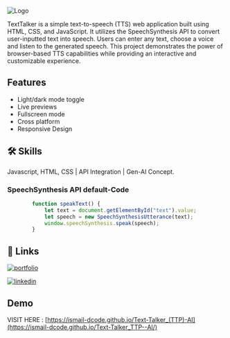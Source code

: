 
![Logo](https://media-hosting.imagekit.io//81746f571402459f/Screenshot%202025-03-15%20222818.png?Expires=1836665993&Key-Pair-Id=K2ZIVPTIP2VGHC&Signature=ZwnQxPELTbh2hu2iArnkg0~5az1lLHvJpnbv~n9jims7p-D9X-bB8ntH0xwwjmMohgiFAwZlhy2PJ7wOMZx8L~nffFl4OZYSsf2aJ9-Ub5g68jgraaNn75YTrQnwe2pCaUsRfOzaPDDnoaWDABU6V96FmmxPhfhR~MIQE9UnAXUrBexaOEGKZ1dybYg7nluK4ue-2nWcsE~Da2979XFWslWG2UgGTyTV-QJvS~Ut3LCCng7e-KoSKkKxpm0PtkV5Tuxh6ZjUauAoY-kZrLjUhfEW3NzgpLH7CCCWBUTxLvGIrYKuvwr6ZPB~xFGYjyH47K8~-TlY~69ZnjG0GLDpCg__)

 

TextTalker is a simple text-to-speech (TTS) web application built using HTML, CSS, and JavaScript. It utilizes the SpeechSynthesis API to convert user-inputted text into speech. Users can enter any text, choose a voice and listen to the generated speech. This project demonstrates the power of browser-based TTS capabilities while providing an interactive and customizable experience.


## Features

- Light/dark mode toggle
- Live previews
- Fullscreen mode
- Cross platform
- Responsive Design



## 🛠 Skills
Javascript, HTML, CSS | API Integration | Gen-AI Concept.


### SpeechSynthesis API default-Code

```javascript
        function speakText() {
            let text = document.getElementById("text").value;
            let speech = new SpeechSynthesisUtterance(text);
            window.speechSynthesis.speak(speech);
        }
```


## 🔗 Links
[![portfolio](https://img.shields.io/badge/my_portfolio-000?style=for-the-badge&logo=ko-fi&logoColor=white)](https://ismail-shaikh.vercel.app/)

[![linkedin](https://img.shields.io/badge/linkedin-0A66C2?style=for-the-badge&logo=linkedin&logoColor=white)](https://www.linkedin.com/in/ismail-shaikh-19798a335/)



## Demo

VISIT HERE : 
[https://ismail-dcode.github.io/Text-Talker_(TTP)-AI](https://ismail-dcode.github.io/Text-Talker_TTP--AI/)
